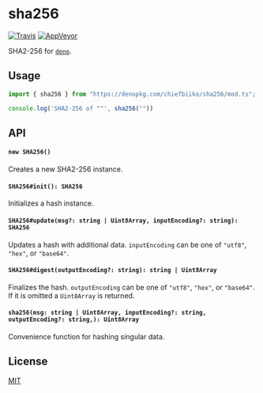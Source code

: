 # sha256

[![Travis](http://img.shields.io/travis/chiefbiiko/sha256.svg?style=flat)](http://travis-ci.org/chiefbiiko/sha256) [![AppVeyor](https://ci.appveyor.com/api/projects/status/github/chiefbiiko/sha256?branch=master&svg=true)](https://ci.appveyor.com/project/chiefbiiko/sha256)

SHA2-256 for [`deno`](https://deno.land).

## Usage

``` ts
import { sha256 } from "https://denopkg.com/chiefbiiko/sha256/mod.ts";

console.log('SHA2-256 of ""', sha256(""))
```

## API

#### `new SHA256()`

Creates a new SHA2-256 instance.

#### `SHA256#init(): SHA256`

Initializes a hash instance.

#### `SHA256#update(msg?: string | Uint8Array, inputEncoding?: string): SHA256`

Updates a hash with additional data. `inputEncoding` can be one of `"utf8"`, `"hex"`, or `"base64"`.

#### `SHA256#digest(outputEncoding?: string): string | Uint8Array`

Finalizes the hash. `outputEncoding` can be one of `"utf8"`, `"hex"`, or `"base64"`. If it is omitted a `Uint8Array` is returned.

#### `sha256(msg: string | Uint8Array, inputEncoding?: string, outputEncoding?: string,): Uint8Array`

Convenience function for hashing singular data.

## License

[MIT](./LICENSE)
